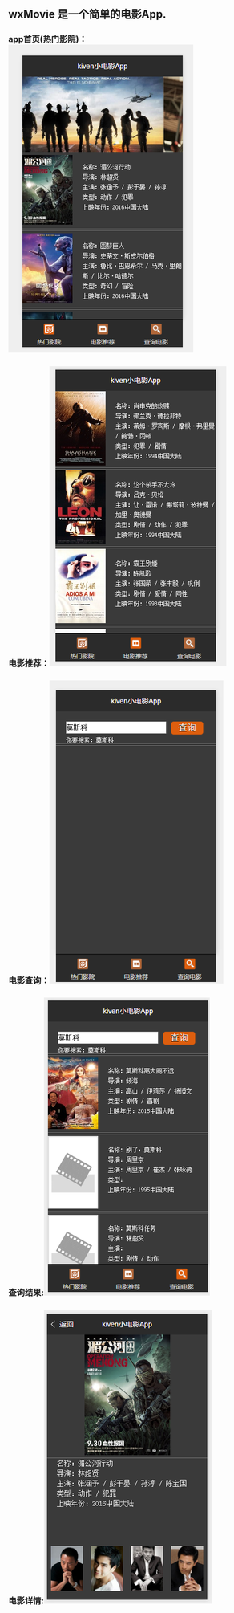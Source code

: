 ## wxMovie 是一个简单的电影App.
### app首页(热门影院)：![image](https://github.com/kiven666/wxMovie/raw/master/assets/img/movie.png)
### 电影推荐：![image](https://github.com/kiven666/wxMovie/raw/master/assets/img/hot.png)

### 电影查询：![image](https://github.com/kiven666/wxMovie/raw/master/assets/img/check.png)
### 查询结果:![image](https://github.com/kiven666/wxMovie/raw/master/assets/img/answer.png)
### 电影详情:![image](https://github.com/kiven666/wxMovie/raw/master/assets/img/detail.png)
